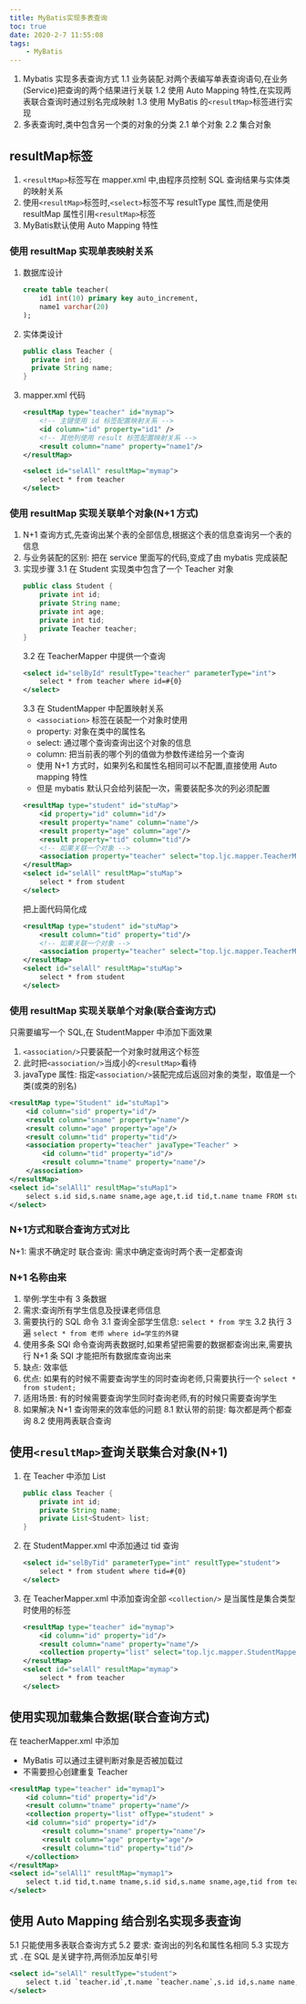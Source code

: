 ```yaml
---
title: MyBatis实现多表查询
toc: true
date: 2020-2-7 11:55:08
tags:
	- MyBatis
---
```


1. Mybatis 实现多表查询方式
	1.1 业务装配.对两个表编写单表查询语句,在业务(Service)把查询的两个结果进行关联
	1.2 使用 Auto Mapping 特性,在实现两表联合查询时通过别名完成映射
	1.3 使用 MyBatis 的`<resultMap>`标签进行实现
2. 多表查询时,类中包含另一个类的对象的分类
	2.1 单个对象
	2.2 集合对象
<!-- more -->

## resultMap标签
1. `<resultMap>`标签写在 mapper.xml 中,由程序员控制 SQL 查询结果与实体类的映射关系
2. 使用`<resultMap>`标签时,`<select>`标签不写 resultType 属性,而是使用 resultMap 属性引用`<resultMap>`标签
3. MyBatis默认使用 Auto Mapping 特性

### 使用 resultMap 实现单表映射关系
1. 数据库设计
	```sql
	create table teacher(
		id1 int(10) primary key auto_increment,
		name1 varchar(20)
	);
	```
2. 实体类设计
	```java
	public class Teacher {
	  private int id;
	  private String name;
	}
	```
3. mapper.xml 代码
	```xml
	<resultMap type="teacher" id="mymap">
		<!-- 主键使用 id 标签配置映射关系 -->
		<id column="id" property="id1" />
		<!-- 其他列使用 result 标签配置映射关系 -->
		<result column="name" property="name1"/>
	</resultMap>

	<select id="selAll" resultMap="mymap">
		select * from teacher
	</select>
	```
### 使用 resultMap 实现关联单个对象(N+1 方式)
1. N+1 查询方式,先查询出某个表的全部信息,根据这个表的信息查询另一个表的信息
2. 与业务装配的区别: 把在 service 里面写的代码,变成了由 mybatis 完成装配
3. 实现步骤
	3.1 在 Student 实现类中包含了一个 Teacher 对象
	```java
	public class Student {
		private int id;
		private String name;
		private int age;
		private int tid;
		private Teacher teacher;
	}
	```
	3.2 在 TeacherMapper 中提供一个查询
	```xml
	<select id="selById" resultType="teacher" parameterType="int">
		select * from teacher where id=#{0}
	</select>
	```
	3.3 在 StudentMapper 中配置映射关系
	- `<association>` 标签在装配一个对象时使用
	- property: 对象在类中的属性名
	- select: 通过哪个查询查询出这个对象的信息
	- column: 把当前表的哪个列的值做为参数传递给另一个查询
	- 使用 N+1 方式时，如果列名和属性名相同可以不配置,直接使用 Auto mapping 特性
	- 但是 mybatis 默认只会给列装配一次，需要装配多次的列必须配置
	```xml
	<resultMap type="student" id="stuMap">
		<id property="id" column="id"/>
		<result property="name" column="name"/>
		<result property="age" column="age"/>
		<result property="tid" column="tid"/>
		<!-- 如果关联一个对象 -->
		<association property="teacher" select="top.ljc.mapper.TeacherMapper.selById" column="tid"></association>
	</resultMap>
	<select id="selAll" resultMap="stuMap">
		select * from student
	</select>
	```
	把上面代码简化成
	```xml
	<resultMap type="student" id="stuMap">
		<result column="tid" property="tid"/>
		<!-- 如果关联一个对象 -->
		<association property="teacher" select="top.ljc.mapper.TeacherMapper.selById" column="tid"></association>
	</resultMap>
	<select id="selAll" resultMap="stuMap">
		select * from student
	</select>
	```
### 使用 resultMap 实现关联单个对象(联合查询方式)
只需要编写一个 SQL,在 StudentMapper 中添加下面效果
1. `<association/>`只要装配一个对象时就用这个标签
2. 此时把`<association/>`当成小的`<resultMap>`看待
3. javaType 属性: 指定`<association/>`装配完成后返回对象的类型，取值是一个类(或类的别名)
```xml
<resultMap type="Student" id="stuMap1">
	<id column="sid" property="id"/>
	<result column="sname" property="name"/>
	<result column="age" property="age"/>
	<result column="tid" property="tid"/>
	<association property="teacher" javaType="Teacher" >
		<id column="tid" property="id"/>
		<result column="tname" property="name"/>
	</association>
</resultMap>
<select id="selAll1" resultMap="stuMap1">
	select s.id sid,s.name sname,age age,t.id tid,t.name tname FROM student s left outer join teacher t on s.tid=t.id
</select>
```
### N+1方式和联合查询方式对比
N+1: 需求不确定时
联合查询: 需求中确定查询时两个表一定都查询

### N+1 名称由来
1. 举例:学生中有 3 条数据
2. 需求:查询所有学生信息及授课老师信息
3. 需要执行的 SQL 命令
3.1 查询全部学生信息: `select * from 学生`
3.2 执行 3 遍 `select * from 老师 where id=学生的外键`
4. 使用多条 SQl 命令查询两表数据时,如果希望把需要的数据都查询出来,需要执行 N+1 条 SQl 才能把所有数据库查询出来
5. 缺点: 效率低
6. 优点: 如果有的时候不需要查询学生的同时查询老师,只需要执行一个 `select * from student;`
7. 适用场景: 有的时候需要查询学生同时查询老师,有的时候只需要查询学生
8. 如果解决 N+1 查询带来的效率低的问题
8.1 默认带的前提: 每次都是两个都查询
8.2 使用两表联合查询

## 使用`<resultMap>`查询关联集合对象(N+1)
1. 在 Teacher 中添加 List<Student>
	```java
	public class Teacher {
		private int id;
		private String name;
		private List<Student> list;
	}
	```
2. 在 StudentMapper.xml 中添加通过 tid 查询
	```xml
	<select id="selByTid" parameterType="int" resultType="student">
		select * from student where tid=#{0}
	</select>
	```
3. 在 TeacherMapper.xml 中添加查询全部
 `<collection/>` 是当属性是集合类型时使用的标签
	```xml
	<resultMap type="teacher" id="mymap">
		<id column="id" property="id"/>
		<result column="name" property="name"/>
		<collection property="list" select="top.ljc.mapper.StudentMapper.selByTid" column="id"></collection>
	</resultMap>
	<select id="selAll" resultMap="mymap">
		select * from teacher
	</select>
	```
## 使用<resultMap>实现加载集合数据(联合查询方式)
在 teacherMapper.xml 中添加
- MyBatis 可以通过主键判断对象是否被加载过
- 不需要担心创建重复 Teacher
```xml
<resultMap type="teacher" id="mymap1">
	<id column="tid" property="id"/>
	<result column="tname" property="name"/>
	<collection property="list" ofType="student" >
	<id column="sid" property="id"/>
		<result column="sname" property="name"/>
		<result column="age" property="age"/>
		<result column="tid" property="tid"/>
	</collection>
</resultMap>
<select id="selAll1" resultMap="mymap1">
	select t.id tid,t.name tname,s.id sid,s.name sname,age,tid from teacher t LEFT JOIN student s on t.id=s.tid;
</select>
```
## 使用 Auto Mapping 结合别名实现多表查询
5.1 只能使用多表联合查询方式
5.2 要求: 查询出的列名和属性名相同
5.3 实现方式
`.`在 SQL 是关键字符,两侧添加反单引号
```xml
<select id="selAll" resultType="student">
	select t.id `teacher.id`,t.name `teacher.name`,s.id id,s.name name,age,tid from student s LEFT JOIN teacher t on t.id=s.tid
</select>
```
